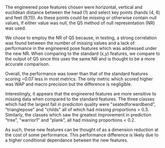 The engineered pose features chosen were horizontal, vertical and euclidean distance between the head (1) and select key points (hands (4, 6) and feet (9,11)). As these points could be missing or otherwise contain null values, if either value was null, the Q5 method of null representation (NR) was used.

We chose to employ the NR of Q5 because, in testing, a strong correlation was found between the number of missing values and a lack of performance in the engineered pose features which was addressed under the new NR. When comparing to the standard (x,y) features, we compare to the output of Q5 since this uses the same NR and is thought to be a more accurate comparison.

Overall, the performance was lower than that of the standard features scoring ~0.07 less in most metrics. The only metric which scored higher was WAP and macro precision but the difference is negligible.

Interestingly, it appears that the engineered features are more sensitive to missing data when compared to the standard features. The three classes which had the largest fall in prediciton quality were "seatedforwardbend", "trianglepose" and "childs" all of which had missing proportions > 0.3. Similarly, the classes which saw the greatest improvement in prediction "tree", "warrior1" and "plank", all had missing proportions < 0.2.

As such, these new features can be thought of as a dimension reduction at the cost of some performance. This performance difference is likely due to a higher conditional dependance between the new features.